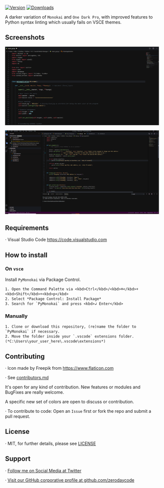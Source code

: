 
[![Version](https://vsmarketplacebadge.apphb.com/version/alexvergara10.pymonokai.svg)](https://marketplace.visualstudio.com/items?itemName=alexvergara10.pymonokai)
[![Downloads](https://img.shields.io/vscode-marketplace/r/alexvergara10.pymonokai.svg)](https://marketplace.visualstudio.com/items?itemName=alexvergara10.pymonokai)

A darker variation of `Monokai` and `One Dark Pro`, with improved features to Python syntax linting which usually fails on VSCE themes.


## Screenshots

![Screenshot 01](https://github.com/Pyzyryab/PyMonokai/blob/master/images/screenshots/photo2.png "Screenshot #01")

![Screenshot 02](https://github.com/Pyzyryab/PyMonokai/blob/master/images/screenshots/photo1.png "Screenshot #02")

## Requirements

· Visual Studio Code https://code.visualstudio.com

## How to install

### On `vsce`

Install `PyMonokai` via Package Control.

```
1. Open the Command Palette via <kbd>Ctrl</kbd>/<kbd>⌘</kbd>+<kbd>Shift</kbd>+<kbd>p</kbd>
2. Select *Package Control: Install Package*
3. Search for `PyMonokai` and press <kbd>↲ Enter</kbd>
```

### Manually

```
1. Clone or download this repository, (re)name the folder to `PyMonokai` if necessary.
2. Move the folder inside your `.vscode` extensions folder. (*C:\Users\your_user_here\.vscode\extensions*)
```


## Contributing

· Icon made by Freepik from https://www.flaticon.com

· See [contributors.md](https://github.com/Pyzyryab/PyMonokai/blob/master/contributors.md)


It's open for any kind of contribution. New features or modules and BugFixes are really welcome.

A specific new set of colors are open to discuss or contribution.

· To contribute to code: Open an `Issue` first or fork the repo and submit a pull request.


## License

· MIT, for further details, please see [LICENSE](https://github.com/Pyzyryab/PyMonokai/blob/master/LICENSE.md)


## Support

· [Follow me on Social Media at Twitter](https://twitter.com/pyzyryab)

· [Visit our GitHub corporative profile at github.com/zerodaycode](https://github.com/zerodaycode)
